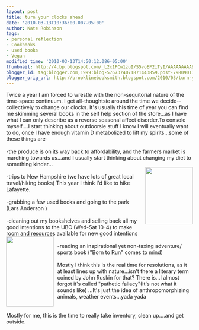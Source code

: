 ```yaml
---
layout: post
title: turn your clocks ahead
date: '2010-03-13T10:36:00.007-05:00'
author: Kate Robinson
tags:
- personal reflection
- Cookbooks
- used books
- Vegan
modified_time: '2010-03-13T14:50:12.086-05:00'
thumbnail: http://4.bp.blogspot.com/_L2x1PCw1zuI/S5voEF2iTyI/AAAAAAAAABw/oh8YsHlKeYs/s72-c/kind.jpg
blogger_id: tag:blogger.com,1999:blog-5767374071871443859.post-7980901350794969723
blogger_orig_url: http://brooklinebooksmith.blogspot.com/2010/03/turn-your-clocks-ahead.html
---
```


Twice a year I am forced to wrestle with the <span id="SPELLING_ERROR_0" class="blsp-spelling-error">non-sequitorial</span> nature of the time-space continuum. I get all-<span id="SPELLING_ERROR_1" class="blsp-spelling-error">thoughtsie</span> around the time we decide-- collectively to change our clocks. It's usually this time of year you can find me skimming several books in the self help section of the store...as I have what I can only describe as a reverse seasonal affect disorder.To console myself....I start thinking about <span id="SPELLING_ERROR_2" class="blsp-spelling-error">outdoorsie</span> stuff I know I will eventually want to do, once I have enough vitamin D metabolized to lift my spirits...some of these things are-<br /><br />-the produce is on its way back to affordability, and the farmers market is marching towards us...and I usually start thinking about changing my diet to something kinder...<br /><a href="http://4.bp.blogspot.com/_L2x1PCw1zuI/S5voEF2iTyI/AAAAAAAAABw/oh8YsHlKeYs/s1600-h/kind.jpg"><img style="MARGIN: 0px 0px 10px 10px; WIDTH: 128px; FLOAT: right; HEIGHT: 154px; CURSOR: hand" id="BLOGGER_PHOTO_ID_5448203331222785826" border="0" alt="" src="http://4.bp.blogspot.com/_L2x1PCw1zuI/S5voEF2iTyI/AAAAAAAAABw/oh8YsHlKeYs/s320/kind.jpg" /></a><br />-trips to New Hampshire (we have lots of great local travel/hiking books) This year I think I'd like to hike Lafayette.<br /><br />-grabbing a few used books and going to the park (Lars Anderson )<br /><br />-<span id="SPELLING_ERROR_3" class="blsp-spelling-corrected">cleaning</span> out my bookshelves and selling back all my good intentions to the <span id="SPELLING_ERROR_4" class="blsp-spelling-error">UBC</span> (Wed-Sat 10-4) to make room and <span id="SPELLING_ERROR_5" class="blsp-spelling-corrected">resources</span> available for new good intentions<br /><a href="http://1.bp.blogspot.com/_L2x1PCw1zuI/S5vmqsbpHeI/AAAAAAAAABo/chMkLTXozsQ/s1600-h/b2r.jpg"><img style="MARGIN: 0px 10px 10px 0px; WIDTH: 128px; FLOAT: left; HEIGHT: 189px; CURSOR: hand" id="BLOGGER_PHOTO_ID_5448201795390741986" border="0" alt="" src="http://1.bp.blogspot.com/_L2x1PCw1zuI/S5vmqsbpHeI/AAAAAAAAABo/chMkLTXozsQ/s320/b2r.jpg" /></a><br />-reading an inspirational yet non-taxing adventure/ sports book ("Born to Run" comes to mind)<br /><br />Mostly I think this is the real time for resolutions, as it at least lines up with nature...isn't there a literary term coined by John Ruskin for that? There is...I almost forgot it's called "pathetic fallacy"(It's not what it sounds like) ...It's just the idea of <span id="SPELLING_ERROR_6" class="blsp-spelling-corrected">anthropomorphizing</span> animals, weather events...<span id="SPELLING_ERROR_7" class="blsp-spelling-error">yada</span> <span id="SPELLING_ERROR_8" class="blsp-spelling-error">yada</span><br /><br /><br />Mostly for me, this is the time to really take inventory, clean up....and get outside.<br /><br /><br /><a href="http://4.bp.blogspot.com/_L2x1PCw1zuI/S5voSl4UK6I/AAAAAAAAAB4/BEhKmrgJJYg/s1600-h/floss.bmp"></a>